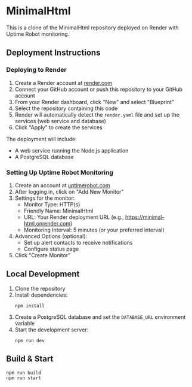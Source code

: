 # MinimalHtml

This is a clone of the MinimalHtml repository deployed on Render with Uptime Robot monitoring.

## Deployment Instructions

### Deploying to Render

1. Create a Render account at [render.com](https://render.com)
2. Connect your GitHub account or push this repository to your GitHub account
3. From your Render dashboard, click "New" and select "Blueprint"
4. Select the repository containing this code
5. Render will automatically detect the `render.yaml` file and set up the services (web service and database)
6. Click "Apply" to create the services

The deployment will include:
- A web service running the Node.js application
- A PostgreSQL database

### Setting Up Uptime Robot Monitoring

1. Create an account at [uptimerobot.com](https://uptimerobot.com)
2. After logging in, click on "Add New Monitor"
3. Settings for the monitor:
   - Monitor Type: HTTP(s)
   - Friendly Name: MinimalHtml
   - URL: Your Render deployment URL (e.g., https://minimal-html.onrender.com)
   - Monitoring Interval: 5 minutes (or your preferred interval)
4. Advanced Options (optional):
   - Set up alert contacts to receive notifications
   - Configure status page
5. Click "Create Monitor"

## Local Development

1. Clone the repository
2. Install dependencies:
   ```
   npm install
   ```
3. Create a PostgreSQL database and set the `DATABASE_URL` environment variable
4. Start the development server:
   ```
   npm run dev
   ```

## Build & Start

```
npm run build
npm run start
```